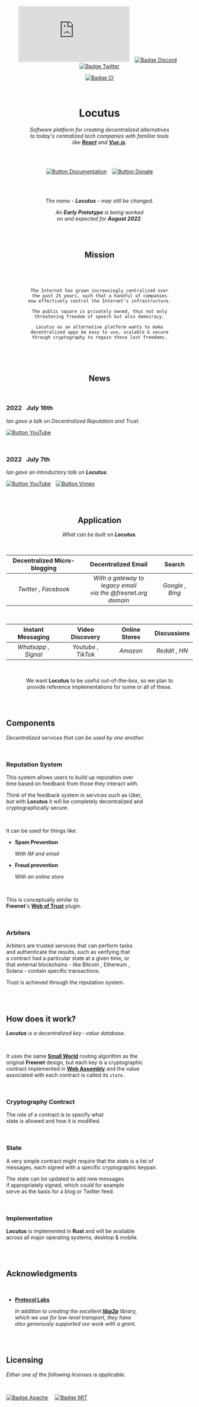 
<br>

<div align = center>

[![Badge Matrix]][Matrix]   
[![Badge Discord]][Discord]   
[![Badge Twitter]][Twitter]

[![Badge CI]][CI]

<br>

# Locutus

*Software platform for creating decentralized alternatives* <br>
*to today's centralized tech companies with familiar tools* <br>
*like **[React]** and **[Vue.js]**.*

<br>
<br>

[![Button Documentation]][Documentation]   
[![Button Donate]][Donate]


<br>
<br>

*The name - **Locutus** - may still be changed.*

*An **Early Prototype** is being worked* <br>
*on and expected for **August 2022**.*

<br>
<br>

## Mission

<br>

```


The Internet has grown increasingly centralized over
the past 25 years, such that a handful of companies
now effectively control the Internet's infrastructure.

The public square is privately owned, thus not only
threatening freedom of speech but also democracy.

Locutus as an alternative platform wants to make
decentralized apps be easy to use, scalable & secure
through cryptography to regain these lost freedoms.


```

<br>
<br>

## News

</div>

<br>

### 2022   July 16th

*Ian gave a talk on Decentralized Reputation and Trust.*

[![Button YouTube]][16th YouTube]

<br>

### 2022   July 7th

*Ian gave an introductory talk on **Locutus**.*

[![Button YouTube]][7th YouTube]  
[![Button Vimeo]][7th Vimeo]

<br>
<br>

<div align = center>

## Application

*What can be built on **Locutus**.*

<br>

| Decentralized Micro-blogging | Decentralized Email | Search
|:----------------------------:|:-------------------:|:------:
| *Twitter , Facebook* | *With a gateway to legacy email* <br> *via the @freenet.org domain* | *Google , Bing*

<br>

| Instant Messaging | Video Discovery | Online Stores | Discussions
|:-----------------:|:---------------:|:-------------:|:-----------:
| *Whatsapp , Signal* | *Youtube , TikTok* | *Amazon* | *Reddit , HN* 

<br>

We want **Locutus** to be useful out-of-the-box, so we plan to <br>
provide reference implementations for some or all of these.

</div>

<br>
<br>

<!--  TODO : Move out of README  -->

## Components

*Decentralized services that can be used by one another.*

<br>

### Reputation System

This system allows users to build up reputation over <br>
time  based on feedback from those they interact with.

Think of the feedback system in services such as Uber, <br>
but with **Locutus** it will be completely decentralized and <br>
cryptographically secure.

<br>

It can be used for things like:

-   **Spam Prevention**

    *With IM and email*
    
-   **Fraud prevention**
    
    *With an online store*

<br>

This is conceptually similar to <br>
**Freenet**'s **[Web of Trust]** plugin.

<br>

### Arbiters

Arbiters are trusted services that can perform tasks <br>
and authenticate the results, such as verifying that <br>
a contract had a particular state at a given time, or <br>
that external blockchains - like Bitcoin , Ethereum , <br>
Solana - contain specific transactions.

Trust is achieved through the reputation system.

<br>
<br>

## How does it work?

***Locutus*** *is a decentralized key - value database.*

<br>

It uses the same **[Small World]** routing algorithm as the <br>
original **Freenet** design, but each key is a cryptographic <br>
contract implemented in **[Web Assembly]** and the value <br>
associated with each contract is called its `state` .

<br>

### Cryptography Contract

The role of a contract is to specify what <br>
state is allowed and how it is modified.

<br>

### State

A very simple contract might require that the state is a list of <br>
messages, each signed with a specific cryptographic keypair.

The state can be updated to add new messages <br>
if appropriately signed, which could for example <br>
serve as the basis for a blog or Twitter feed.

<br>

### Implementation

**Locutus** is implemented in **Rust** and will be available <br>
across all major operating systems, desktop & mobile.

<br>
<br>

## Acknowledgments

<br>

-   **[Protocol Labs]**

    *In addition to creating the excellent **[libp2p]** library,* <br>
    *which we use for low-level transport, they have* <br>
    *also generously supported our work with a grant.*

<br>
<br>

## Licensing

*Either one of the following licenses is applicable.*

<br>

[![Badge Apache]][License Apache]    
[![Badge MIT]][License MIT]

<br>


<!----------------------------------------------------------------------------->

[Documentation]: https://github.com/freenet/locutus/wiki/Glossary
[Protocol Labs]: https://protocol.ai/
[Web of Trust]: http://www.draketo.de/english/freenet/friendly-communication-with-anonymity
[Web Assembly]: https://webassembly.org/
[Small World]: https://freenetproject.org/assets/papers/lic.pdf
[Twitter]: https://twitter.com/FreenetOrg
[Discord]: https://discord.gg/2kZuKNxYXv
[Vue.js]: https://vuejs.org/
[Matrix]: https://matrix.to/#/#freenet-locutus:matrix.org
[Donate]: https://freenetproject.org/pages/donate.html
[libp2p]: https://github.com/libp2p/rust-libp2p
[React]: https://reactjs.org/
[CI]: https://github.com/freenet/locutus/actions/workflows/ci.yml


[16th YouTube]: https://youtu.be/4L9pXIBAdG4
[7th YouTube]: https://www.youtube.com/watch?v=d31jmv5Tx5k
[7th Vimeo]: https://vimeo.com/740461100

[License Apache]: LICENSE-APACHE
[License MIT]: LICENSE-MIT


<!---------------------------------[ Badges ]---------------------------------->

[Badge Twitter]: https://img.shields.io/twitter/follow/freenetorg?color=1780bd&labelColor=1DA1F2&logoColor=white&logo=Twitter&style=for-the-badge&label=
[Badge Discord]: https://img.shields.io/discord/917499817758978089?logoColor=white&style=for-the-badge&label=&logo=Discord&labelColor=7289da&color=5d71b3
[Badge Matrix]: https://img.shields.io/matrix/freenet-locutus:matrix.org?logoColor=white&style=for-the-badge&label=&logo=matrix&labelColor=0DBD8B&color=0b9f73
[Badge Apache]: https://img.shields.io/badge/License-Apache_2-961b1f?style=for-the-badge&labelColor=D22128
[Badge MIT]: https://img.shields.io/badge/License-MIT-ac8b11.svg?style=for-the-badge&labelColor=yellow
[Badge CI]: https://img.shields.io/github/workflow/status/freenet/locutus/CI?logoColor=white&style=for-the-badge&color=a81d59&labelColor=cb236c&logo=GitHub
[Badge Or]: https://img.shields.io/badge/OR-1da1f2?style=for-the-badge


<!---------------------------------[ Buttons ]--------------------------------->

[Button Documentation]: https://img.shields.io/badge/Documentation-1da1f2?style=for-the-badge&logoColor=white&logo=GitBook
[Button Donate]: https://img.shields.io/badge/Donate-cb236c?style=for-the-badge&logoColor=white&logo=GitHubSponsors
[Button YouTube]: https://img.shields.io/badge/YouTube-FF0000?style=flat&logoColor=white&logo=YouTube
[Button Vimeo]: https://img.shields.io/badge/Vimeo-1AB7EA?style=flat&logoColor=white&logo=Vimeo

